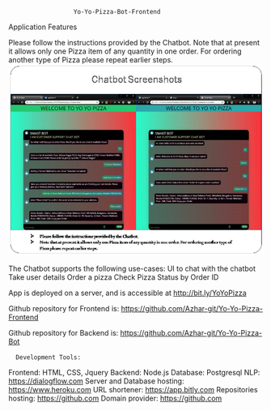                       Yo-Yo-Pizza-Bot-Frontend
Application Features

Please follow the instructions provided by the Chatbot.
Note that at present it allows only one Pizza item of any quantity in one order. For ordering another type of Pizza please repeat earlier steps. 
![](images/Chatbotdemo.png)

The Chatbot supports the following use-cases:
 UI to chat with the chatbot
 Take user details
 Order a pizza
 Check Pizza Status by Order ID
 
App is deployed on a server, and is accessible at	http://bit.ly/YoYoPizza

Github repository for Frontend is: https://github.com/Azhar-git/Yo-Yo-Pizza-Frontend

Github repository for Backend is: https://github.com/Azhar-git/Yo-Yo-Pizza-Bot

      Development Tools:
Frontend: HTML, CSS, Jquery
Backend: Node.js
Database: Postgresql
NLP: https://dialogflow.com
Server and Database hosting: https://www.heroku.com
URL shortener: https://app.bitly.com
Repositories hosting: https://github.com
Domain provider: https://github.com


